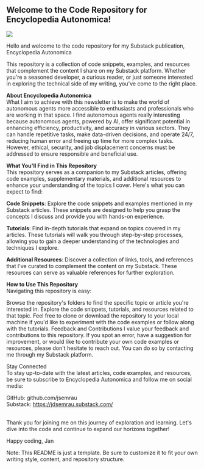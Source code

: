 <H2> Welcome to the Code Repository for Encyclopedia Autonomica! </H2>
<img src="https://substackcdn.com/image/fetch/w_1456,c_limit,f_webp,q_auto:good,fl_progressive:steep/https%3A%2F%2Fsubstack-post-media.s3.amazonaws.com%2Fpublic%2Fimages%2F9613d0ff-ae53-47fd-9376-78c3a84573bf_2688x512.png">

Hello and welcome to the code repository for my Substack publication, Encyclopedia Autonomica 

This repository is a collection of code snippets, examples, and resources that complement the content I share on my Substack platform. Whether you're a seasoned developer, a curious reader, or just someone interested in exploring the technical side of my writing, you've come to the right place.

<b>About Encyclopedia Autonomica </B><BR>
What I aim to achieve with this newsletter is to make the world of autonomous agents more accessible to enthusiasts and professionals who are working in that space. I find autonomous agents really interesting because autonomous agents, powered by AI, offer significant potential in enhancing efficiency, productivity, and accuracy in various sectors. They can handle repetitive tasks, make data-driven decisions, and operate 24/7, reducing human error and freeing up time for more complex tasks. However, ethical, security, and job displacement concerns must be addressed to ensure responsible and beneficial use.


<b>What You'll Find in This Repository</b><BR>
This repository serves as a companion to my Substack articles, offering code examples, supplementary materials, and additional resources to enhance your understanding of the topics I cover. Here's what you can expect to find:

<b>Code Snippets</b>: Explore the code snippets and examples mentioned in my Substack articles. These snippets are designed to help you grasp the concepts I discuss and provide you with hands-on experience.

<b>Tutorials</b>: Find in-depth tutorials that expand on topics covered in my articles. These tutorials will walk you through step-by-step processes, allowing you to gain a deeper understanding of the technologies and techniques I explore.

<b>Additional Resources</b>: Discover a collection of links, tools, and references that I've curated to complement the content on my Substack. These resources can serve as valuable references for further exploration.

<b>How to Use This Repository</b><BR>
Navigating this repository is easy:

Browse the repository's folders to find the specific topic or article you're interested in.
Explore the code snippets, tutorials, and resources related to that topic.
Feel free to clone or download the repository to your local machine if you'd like to experiment with the code examples or follow along with the tutorials.
Feedback and Contributions
I value your feedback and contributions to this repository. If you spot an error, have a suggestion for improvement, or would like to contribute your own code examples or resources, please don't hesitate to reach out. You can do so by contacting me through my Substack platform.

Stay Connected<BR>
To stay up-to-date with the latest articles, code examples, and resources, be sure to subscribe to Encyclopedia Autonomica and follow me on social media:

GitHub: github.com/jsemrau<BR>
Substack: <a href="https://jdsemrau.substack.com/"> https://jdsemrau.substack.com/</a><BR>
<BR>

Thank you for joining me on this journey of exploration and learning. Let's dive into the code and continue to expand our horizons together!

Happy coding,
Jan

Note: This README is just a template. Be sure to customize it to fit your own writing style, content, and repository structure.
